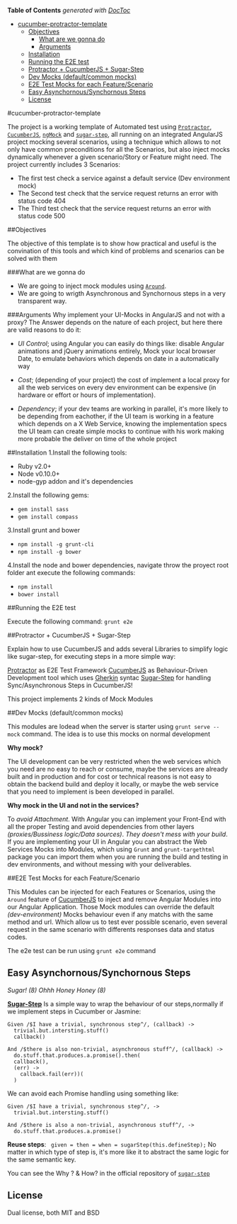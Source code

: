 **Table of Contents**  *generated with [DocToc](http://doctoc.herokuapp.com/)*

- [cucumber-protractor-template](#)
  - [Objectives](#)
    - [What are we gonna do](#)
    - [Arguments](#)
  - [Installation](#)
  - [Running the E2E test](#)
  - [Protractor + CucumberJS + Sugar-Step](#)
  - [Dev Mocks (default/common mocks)](#)
  - [E2E Test Mocks for each Feature/Scenario](#)
  - [Easy Asynchornous/Synchornous Steps](#)
  - [License](#)




#cucumber-protractor-template

The project is a working template of Automated test using [`Protractor`](https://github.com/angular/protractor), [`CucumberJS`](https://github.com/cucumber/cucumber-js/), [`ngMock`](https://docs.angularjs.org/api/ngMock) and [`sugar-step`](https://github.com/ldegen/sugar-step), all running on an integrated AngularJS project mocking several scenarios, using a technique which allows to not only have common preconditions for all the Scenarios, but also inject mocks dynamically whenever a given scenario/Story or Feature might need.
The project currently includes 3 Scenarios:
 - The first test check a service against a default service (Dev environment mock)
 - The Second test check that the service request returns an error with status code 404
 - The Third test check that the service request returns an error with status code 500


##Objectives

The objective of this template is to show how practical and useful is the convination of this tools and which kind of problems and scenarios can be solved with them

###What are we gonna do
* We are going to inject mock modules using [`Around`](https://github.com/cucumber/cucumber/wiki/Hooks).
* We are going to wrigth Asynchronous and Synchornous steps in a very transparent way.

###Arguments
Why implement your UI-Mocks in AngularJS and not with a proxy?
The Answer depends on the nature of each project, but here there are valid reasons to do it:

- *UI Control*; using Angular you can easily do things like: disable Angular animations  and jQuery animations entirely, Mock your local browser Date, to emulate behaviors which depends on date in a automatically way

- *Cost*; (depending of your project) the cost of implement a local proxy for all the web services on every dev environment can be expensive (in hardware or effort or hours of implementation).

- *Dependency*; if your dev teams are working in parallel, it's more likely to be depending from eachother, if the UI team is working in a feature which depends on a X Web Service, knowing the implementation specs the UI team can create simple mocks to continue with his work making more probable the deliver on time of the whole project

##Installation
1.Install the following tools:
  - Ruby v2.0+
  - Node v0.10.0+
  - node-gyp addon and it's dependencies

2.Install the following gems:
   - `gem install sass`
   - `gem install compass`

3.Install grunt and bower
  - `npm install -g grunt-cli`
  - `npm install -g bower`

4.Install the node and bower dependencies, navigate throw the proyect root folder ant execute the following commands:
  - `npm install`
  - `bower install`

##Running the E2E test

Execute the following command:
`grunt e2e`

##Protractor + CucumberJS + Sugar-Step

Explain how to use CucumberJS and adds several Libraries to simplify logic like sugar-step, for executing steps in a more simple way:

[Protractor](https://github.com/angular/protractor) as  E2E Test Framework
[CucumberJS](https://github.com/cucumber/cucumber-js/) as Behaviour-Driven Development tool which uses [Gherkin](https://github.com/cucumber/cucumber/wiki/Gherkin) syntac
[Sugar-Step](https://github.com/ldegen/sugar-step)  for handling Sync/Asynchronous Steps in CucumberJS!

This project implements 2 kinds of Mock Modules

##Dev Mocks (default/common mocks)

This modules are lodead when the server is starter using `grunt serve --mock` command.
The idea is to use this mocks on normal development

**Why mock?**

  The UI development can be very restricted when the web services which you need are no easy to reach or consume, maybe the services are already built and in production and for cost or technical reasons is not easy to obtain the backend build and deploy it locally, or maybe the web service that you need to implement is been developed in parallel.

**Why mock in the UI and not in the services?**

  To *avoid Attachment*. With Angular you can implement your Front-End with all the proper Testing and avoid dependencies from other layers _(proxies/Bussiness logic/Data sources)_.
  *They doesn't mess with your build*. If you are implementing your UI in Angular you can abstract the Web Services Mocks into Modules, which using `Grunt` and `grunt-targethtml` package you can import them when you are running the build and testing in dev environments, and without messing with your deliverables.


##E2E Test Mocks for each Feature/Scenario

This Modules can be injected for each Features or Scenarios, using the `Around` feature of [CucumberJS](https://github.com/cucumber/cucumber-js/) to inject and remove Angular Modules into our Angular Application.
Those Mock modules can override the default *(dev-environment)* Mocks behaviour even if any matchs with the same method and url. Which allow us to test ever possible scenario, even several request in the same scenario with differents responses data and status codes.

The e2e test can be run using `grunt e2e` command


## Easy Asynchornous/Synchornous Steps
_*Sugar! (8) Ohhh Honey Honey (8)*_

**[Sugar-Step](https://github.com/ldegen/sugar-step)** Is a simple way to wrap the behaviour of our steps,normally if we implement steps in Cucumber or Jasmine:

```
Given /$I have a trivial, synchronous step^/, (callback) ->
  trivial.but.intersting.stuff()
  callback()

And /$there is also non-trivial, asynchronous stuff^/, (callback) ->
  do.stuff.that.produces.a.promise().then(
  callback(),
  (err) ->
    callback.fail(err))(
  )
```

We can avoid each Promise handling using something like:

```
Given /$I have a trivial, synchronous step^/, ->
  trivial.but.intersting.stuff()

And /$there is also a non-trivial, asynchronous stuff^/, ->
  do.stuff.that.produces.a.promise()
```
**Reuse steps**: ` given = then = when = sugarStep(this.defineStep);`
No matter in which type of step is, it's more like it to abstract the same logic for the same semantic key.

You can see the Why ? & How? in the official repository of [`sugar-step`](https://github.com/ldegen/sugar-step)

## License

 Dual license, both MIT and BSD
